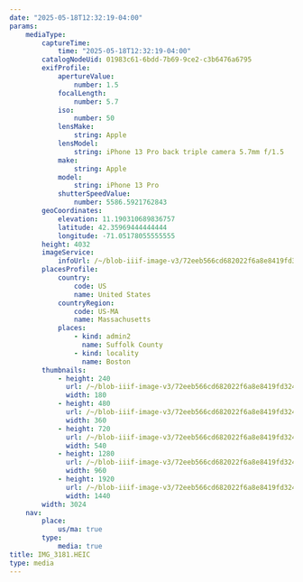 ```yaml
---
date: "2025-05-18T12:32:19-04:00"
params:
    mediaType:
        captureTime:
            time: "2025-05-18T12:32:19-04:00"
        catalogNodeUid: 01983c61-6bdd-7b69-9ce2-c3b6476a6795
        exifProfile:
            apertureValue:
                number: 1.5
            focalLength:
                number: 5.7
            iso:
                number: 50
            lensMake:
                string: Apple
            lensModel:
                string: iPhone 13 Pro back triple camera 5.7mm f/1.5
            make:
                string: Apple
            model:
                string: iPhone 13 Pro
            shutterSpeedValue:
                number: 5586.5921762843
        geoCoordinates:
            elevation: 11.190310689836757
            latitude: 42.35969444444444
            longitude: -71.05178055555555
        height: 4032
        imageService:
            infoUrl: /~/blob-iiif-image-v3/72eeb566cd682022f6a8e8419fd324fcd2febc54e5bb33742c0434eae2262582/info.json
        placesProfile:
            country:
                code: US
                name: United States
            countryRegion:
                code: US-MA
                name: Massachusetts
            places:
                - kind: admin2
                  name: Suffolk County
                - kind: locality
                  name: Boston
        thumbnails:
            - height: 240
              url: /~/blob-iiif-image-v3/72eeb566cd682022f6a8e8419fd324fcd2febc54e5bb33742c0434eae2262582/full/180%2C240/0/default.jpg
              width: 180
            - height: 480
              url: /~/blob-iiif-image-v3/72eeb566cd682022f6a8e8419fd324fcd2febc54e5bb33742c0434eae2262582/full/360%2C480/0/default.jpg
              width: 360
            - height: 720
              url: /~/blob-iiif-image-v3/72eeb566cd682022f6a8e8419fd324fcd2febc54e5bb33742c0434eae2262582/full/540%2C720/0/default.jpg
              width: 540
            - height: 1280
              url: /~/blob-iiif-image-v3/72eeb566cd682022f6a8e8419fd324fcd2febc54e5bb33742c0434eae2262582/full/960%2C1280/0/default.jpg
              width: 960
            - height: 1920
              url: /~/blob-iiif-image-v3/72eeb566cd682022f6a8e8419fd324fcd2febc54e5bb33742c0434eae2262582/full/1440%2C1920/0/default.jpg
              width: 1440
        width: 3024
    nav:
        place:
            us/ma: true
        type:
            media: true
title: IMG_3181.HEIC
type: media
---
```

